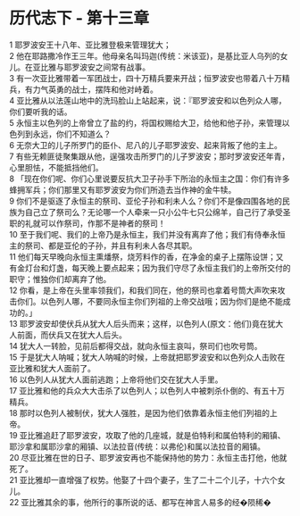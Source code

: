 # 历代志下 - 第十三章
  
 1 耶罗波安王十八年、亚比雅登极来管理犹大；  
 2 他在耶路撒冷作王三年。他母亲名叫玛迦(传统：米该亚)，是基比亚人乌列的女儿。在亚比雅与耶罗波安之间常有战事。  
 3 有一次亚比雅带着一军团战士，四十万精兵要来开战；恒罗波安也带着八十万精兵，有力气英勇的战士，摆阵和他对峙着。  
 4 亚比雅从以法莲山地中的洗玛脸山上站起来，说：『耶罗波安和以色列众人哪，你们要听我的话。  
 5 永恒主以色列的上帝曾立了盐的约，将国权赐给大卫，给他和他子孙，来管理以色列到永远，你们不知道么？  
 6 无奈大卫的儿子所罗门的臣仆、尼八的儿子耶罗波安、起来背叛了他的主上。  
 7 有些无赖匪徒聚集跟从他，逞强攻击所罗门的儿子罗波安；那时罗波安还年青，心里胆怯，不能抵挡他们。  
 8 「现在你们呢、你们心里说要反抗大卫子孙手下所治的永恒主之国：你们有许多蜂拥军兵；你们那里又有耶罗波安为你们所造去当作神的金牛犊。  
 9 你们不是驱逐了永恒主的祭司、亚伦子孙和利未人么？你们不是像四围各地的民族为自己立了祭司么？无论哪一个人牵来一只小公牛七只公绵羊，自己行了承受圣职的礼就可以作祭司，作那不是神者的祭司！  
 10 至于我们呢、我们的上帝乃是永恒主，我们并没有离弃了他；我们有侍奉永恒主的祭司、都是亚伦的子孙，并且有利未人各尽其职。  
 11 他们每天早晚向永恒主熏燔祭，烧芳料作的香，在净金的桌子上摆陈设饼；又有金灯台和灯盏，每天晚上要点起来；因为我们守尽了永恒主我们的上帝所交付的职守；惟独你们却离弃了他。  
 12 你看，是上帝在头里率领我们，和我们同在，他的祭司也拿着号筒大声吹来攻击你们。以色列人哪，不要同永恒主你们列祖的上帝交战哦；因为你们是绝不能成功的。」  
 13 耶罗波安却使伏兵从犹大人后头而来；这样，以色列人(原文：他们)竟在犹大人前面，而伏兵又在犹大人后头。  
 14 犹大人一转脸，见前后都得交战，就向永恒主哀叫，祭司们也吹号筒。  
 15 于是犹大人呐喊；犹大人呐喊的时候，上帝就把耶罗波安和以色列众人击败在亚比雅和犹大人面前了。  
 16 以色列人从犹大人面前逃跑；上帝将他们交在犹大人手里。  
 17 亚比雅和他的兵众大大击杀了以色列人；以色列人中被刺杀仆倒的、有五十万精兵。  
 18 那时以色列人被制伏，犹大人强胜，是因为他们依靠着永恒主他们列祖的上帝。  
 19 亚比雅追赶了耶罗波安，攻取了他的几座城，就是伯特利和属伯特利的厢镇、耶沙拿和属耶沙拿的厢镇、以法拉音(传统：以弗伦)和属以法拉音的厢镇。  
 20 尽亚比雅在世的日子、耶罗波安再也不能保持他的势力：永恒主击打他，他就死了。  
 21 亚比雅却一直增强了权势。他娶了十四个妻子，生了二十二个儿子，十六个女儿。  
 22 亚比雅其余的事，他所行的事所说的话、都写在神言人易多的经�陨稀�
